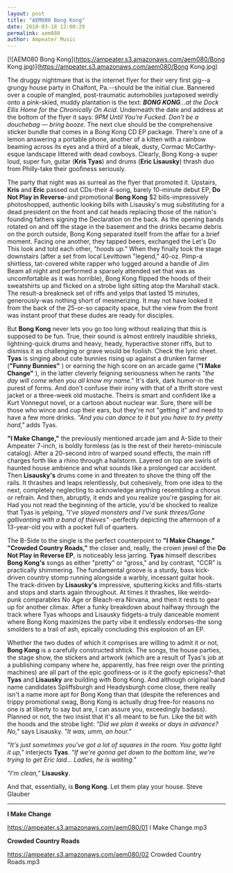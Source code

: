 ```yaml
---
layout: post
title: "AEM080 Bong Kong"
date: 2010-03-18 12:00:29
permalink: aem080
author: Ampeater Music
---
```

[![AEM080 Bong Kong](https://ampeater.s3.amazonaws.com/aem080/Bong Kong.jpg)](https://ampeater.s3.amazonaws.com/aem080/Bong Kong.jpg)

The druggy nightmare that is the internet flyer for their very first gig--a grungy house party in Chalfont, Pa.--should be the initial clue. Bannered over a couple of mangled, post-traumatic automobiles juxtaposed weirdly onto a pink-skied, muddy plantation is the text: **_BONG KONG_**_...at the Dock Ellis Home for the Chronically On Acid_. Underneath the date and address at the bottom of the flyer it says: _9PM Until You're Fucked_. _Don't be a douchebag — bring booze_. The next clue should be the comprehensive sticker bundle that comes in a Bong Kong CD EP package. There's one of a lemon answering a portable phone, another of a kitten with a rainbow beaming across its eyes and a third of a bleak, dusty, Cormac McCarthy-esque landscape littered with dead cowboys. Clearly, Bong Kong-a super loud, super fun, guitar (**Kris Tyas**) and drums (**Eric Lisausky**) thrash duo from Philly-take their goofiness seriously.

<!-- more -->

The party that night was as surreal as the flyer that promoted it. Upstairs, **Kris** and **Eric** passed out CDs-their 4-song, barely 10-minute debut EP, **Do Not Play in Reverse**\-and promotional **Bong Kong** $2 bills-impressively photoshopped, authentic looking bills with Lisausky's mug substituting for a dead president on the front and cat heads replacing those of the nation's founding fathers signing the Declaration on the back. As the opening bands rotated on and off the stage in the basement and the drinks became debris on the porch outside, Bong Kong separated itself from the affair for a brief moment. Facing one another, they tapped beers, exchanged the Let's Do This look and told each other, _"hoods up."_ When they finally took the stage downstairs (after a set from local Levittown "legend," 40-oz. Pimp-a shirtless, tat-covered white rapper who lugged around a handle of Jim Beam all night and performed a sparsely attended set that was as uncomfortable as it was horrible), Bong Kong flipped the hoods of their sweatshirts up and flicked on a strobe light sitting atop the Marshall stack. The result-a breakneck set of riffs and yelps that lasted 15 minutes, generously-was nothing short of mesmerizing. It may not have looked it from the back of the 25-or-so capacity space, but the view from the front was instant proof that these dudes are ready for disciples.

But **Bong Kong** never lets you go too long without realizing that this is supposed to be fun. True, their sound is almost entirely inaudible shrieks, lightning-quick drums and heavy, heady, hyperactive stoner riffs, but to dismiss it as challenging or grave would be foolish. Check the lyric sheet. **Tyas** is singing about cute bunnies rising up against a drunken farmer (**"Funny Bunnies"** ) or earning the high score on an arcade game (**"I Make Change"** ), in the latter cleverly feigning seriousness when he rants "_the day will come when you all know my name_." It's dark, dark humor-in the purest of forms. And don't confuse their irony with that of a thrift store vest jacket or a three-week old mustache. Theirs is smart and confident like a Kurt Vonnegut novel, or a cartoon about nuclear war. Sure, there will be those who wince and cup their ears, but they're not "getting it" and need to have a few more drinks. _"And you can dance to it but you have to try pretty hard,"_ adds Tyas.

**"I Make Change,"** the previously mentioned arcade jam and A-Side to their Ampeater 7-inch, is boldly formless (as is the rest of their hereto-miniscule catalog). After a 20-second intro of warped sound effects, the main riff charges forth like a rhino through a hailstorm. Layered on top are swirls of haunted house ambience and what sounds like a prolonged car accident. Then **Lisausky's** drums come in and threaten to shove the thing off the rails. It thrashes and leaps relentlessly, but cohesively, from one idea to the next, completely neglecting to acknowledge anything resembling a chorus or refrain. And then, abruptly, it ends and you realize you're gasping for air. Had you not read the beginning of the article, you'd be shocked to realize that Tyas is yelping, _"I've slayed monsters and I've sunk threes/Gone gallivanting with a band of thieves"_ \-perfectly depicting the afternoon of a 13-year-old you with a pocket full of quarters.

The B-Side to the single is the perfect counterpoint to **"I Make Change."** **"Crowded Country Roads,"** the closer and, really, the crown jewel of the **Do Not Play in Reverse EP**, is noticeably less jarring. **Tyas** himself describes **Bong Kong's** songs as either "pretty" or "gross," and by contrast, "CCR" is practically shimmering. The fundamental groove is a sturdy, bass kick-driven country stomp running alongside a warbly, incessant guitar hook. The track-driven by **Lisausky's** impressive, sputtering kicks and fills-starts and stops and starts again throughout. At times it thrashes, like weirdo-punk comparables No Age or Bleach-era Nirvana, and then it rests to gear up for another climax. After a funky breakdown about halfway through the track where Tyas whoops and Lisausky fidgets-a truly danceable moment where Bong Kong maximizes the party vibe it endlessly endorses-the song smolders to a trail of ash, epically concluding this explosion of an EP.

Whether the two dudes of which it comprises are willing to admit it or not, **Bong Kong** is a carefully constructed shtick. The songs, the house parties, the stage show, the stickers and artwork (which are a result of Tyas's job at a publishing company where he, apparently, has free reign over the printing machines) are all part of the epic goofiness-or is it the goofy epicness?-that **Tyas** and **Lisausky** are building with Bong Kong. And although original band name candidates Spliffsburgh and Headysburgh come close, there really isn't a name more apt for Bong Kong than that (despite the references and trippy promotional swag, Bong Kong is actually drug free-for reasons no one is at liberty to say but are, I can assure you, exceedingly badass). Planned or not, the two insist that it's all meant to be fun. Like the bit with the hoods and the strobe light: _"Did we plan it weeks or days in advance? No,"_ says Lisausky. _"It was, umm, an hour."_

_"It's just sometimes you've got a lot of squares in the room. You gotta light it up,"_ interjects **Tyas**. _"If we're gonna get down to the bottom line, we're trying to get Eric laid... Ladies, he is waiting."_

_"I'm clean,"_ **Lisausky**.

And that, essentially, is **Bong Kong**. Let them play your house. Steve Glauber

---

**I Make Change**

https://ampeater.s3.amazonaws.com/aem080/01 I Make Change.mp3

**Crowded Country Roads**

https://ampeater.s3.amazonaws.com/aem080/02 Crowded Country Roads.mp3

